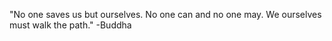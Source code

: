 "No one saves us but ourselves. No one can and no one may. We ourselves must walk the path."
-Buddha